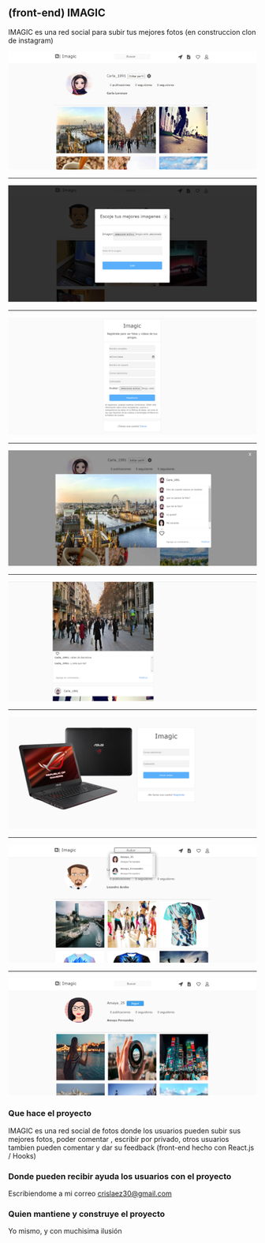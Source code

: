 ## (front-end) IMAGIC

IMAGIC es una red social para subir tus mejores fotos (en construccion clon de instagram)

<img src="https://github.com/crislaez/Front-End_Imagic/blob/master/src/Img/foto_proyecto.PNG" />
<hr>
<img src="https://github.com/crislaez/Front-End_Imagic/blob/master/src/Img/foto_proyecto_2.PNG" />
<hr>
<img src="https://github.com/crislaez/Front-End_Imagic/blob/master/src/Img/foto_proyecto_3.PNG" />
<hr>
<img src="https://github.com/crislaez/Front-End_Imagic/blob/master/src/Img/foto_proyecto_4.PNG" />
<hr>
<img src="https://github.com/crislaez/Front-End_Imagic/blob/master/src/Img/foto_proyecto_5.PNG" />
<hr>
<img src="https://github.com/crislaez/Front-End_Imagic/blob/master/src/Img/foto_proyecto_6.PNG" />
<hr>
<img src="https://github.com/crislaez/Front-End_Imagic/blob/master/src/Img/foto_proyecto_7.PNG" />
<hr>
<img src="https://github.com/crislaez/Front-End_Imagic/blob/master/src/Img/foto_proyecto_8.PNG" />

### Que hace el proyecto

IMAGIC es una red social de fotos donde los usuarios pueden subir sus mejores fotos, poder comentar
, escribir por privado, otros usuarios tambien pueden comentar y dar su feedback (front-end hecho con React.js / Hooks)
 
### Donde pueden recibir ayuda los usuarios con el proyecto
 
Escribiendome a mi correo crislaez30@gmail.com

### Quien mantiene y construye el proyecto

Yo mismo, y con muchisima ilusión
